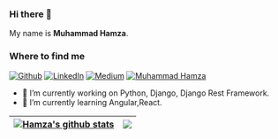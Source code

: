 ### Hi there 👋
My name is 
**Muhammad Hamza**.

<h3>Where to find me</h3>
<p><a href="https://github.com/thisishamza" target="_blank"><img alt="Github" src="https://img.shields.io/badge/GitHub-%2312100E.svg?&style=for-the-badge&logo=Github&logoColor=white" /></a> <a href="https://www.linkedin.com/in/muhammadhamza10" target="_blank"><img alt="LinkedIn" src="https://img.shields.io/badge/linkedin-%230077B5.svg?&style=for-the-badge&logo=linkedin&logoColor=white" /></a> <a href="https://medium.com" target="_blank"><img alt="Medium" src="https://img.shields.io/badge/medium-%2312100E.svg?&style=for-the-badge&logo=medium&logoColor=white" /></a> <a href="https://muhammad-hamza.netlify.app/" target="_blank"><img alt="Muhammad Hamza" src="https://img.shields.io/badge/MH-Muhammad%20Hamza-yellowgreen?style=for-the-badge&" /></a>
</p>

- 🔭 I’m currently working on Python, Django, Django Rest Framework.
- 🌱 I’m currently learning Angular,React.


| <a href="https://github-readme-stats.vercel.app/api?username=thisishamza&show_icons=true&include_all_commits=true&theme=buefy&hide_border=true"><img align="center" src="https://github-readme-stats.vercel.app/api?username=thisishamza&show_icons=true&include_all_commits=true&theme=buefy&hide_border=true" alt="Hamza's github stats" /></a> | <a href="https://github-readme-stats.vercel.app/api/top-langs/?username=thisishamza&layout=compact&theme=buefy&hide_border=true"><img align="center" src="https://github-readme-stats.vercel.app/api/top-langs/?username=thisishamza&layout=compact&theme=buefy&hide_border=true" /></a> |
| ------------- | ------------- |

<br />
